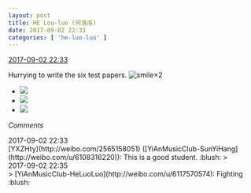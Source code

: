 ```yaml
---
layout: post
title: HE Lou-luo (何洛洛)
date: 2017-09-02 22:33
categories: [ 'he-luo-luo' ]
---
```


<div class="weibo-info">
  <a href="http://weibo.com/6117570574/FjZRTwiAY">2017-09-02 22:33</a>
</div>

Hurrying to write the six test papers. ![smile](http://img.t.sinajs.cn/t4/appstyle/expression/ext/normal/5c/huanglianwx_org.gif)×2

<!-- more -->

<ul class="weibo-pic-list-1">
  <li class="weibo-pic">
    <a href="http://wx2.sinaimg.cn/mw690/006G0Hz8gy1fj5lb947ptj31ho149kjl.jpg"><img src="http://wx2.sinaimg.cn/thumb150/006G0Hz8gy1fj5lb947ptj31ho149kjl.jpg" /></a>
  </li>
  <li class="weibo-pic">
    <a href="http://wx3.sinaimg.cn/mw690/006G0Hz8gy1fj5lbmxtzbj31ho149u0x.jpg"><img src="http://wx3.sinaimg.cn/thumb150/006G0Hz8gy1fj5lbmxtzbj31ho149u0x.jpg" /></a>
  </li>
  <li class="weibo-pic">
    <a href="http://wx4.sinaimg.cn/mw690/006G0Hz8gy1fj5lbv72b5j31ho149kjl.jpg"><img src="http://wx4.sinaimg.cn/thumb150/006G0Hz8gy1fj5lbv72b5j31ho149kjl.jpg" /></a>
  </li>
</ul>

*Comments*

<div class="weibo-info">2017-09-02 22:33</div>
[YXZHty](http://weibo.com/2565158051) ([YiAnMusicClub-SunYiHang](http://weibo.com/u/6108316220)): This is a good student. :blush:
> <div class="weibo-info">2017-09-02 22:35</div>
> [YiAnMusicClub-HeLuoLuo](http://weibo.com/u/6117570574): Fighting :blush:

